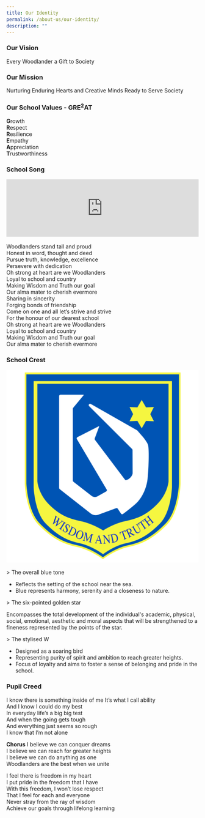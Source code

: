 ```yaml
---
title: Our Identity
permalink: /about-us/our-identity/
description: ""
---
```

### Our Vision

Every Woodlander a Gift to Society

### Our Mission

Nurturing Enduring Hearts and Creative Minds Ready to Serve Society

### Our School Values - GRE<sup>2</sup>AT

**G**rowth  
**R**espect  
**R**esilience  
**E**mpathy  
**A**ppreciation  
**T**rustworthiness

### School Song
<iframe width="100%" src="https://www.youtube.com/embed/zEWDNjv24Fg" title="YouTube video player" frameborder="0" allow="accelerometer; autoplay; clipboard-write; encrypted-media; gyroscope; picture-in-picture; web-share" allowfullscreen=""></iframe>

Woodlanders stand tall and proud  
Honest in word, thought and deed  
Pursue truth, knowledge, excellence  
Persevere with dedication  
Oh strong at heart are we Woodlanders   
Loyal to school and country   
Making Wisdom and Truth our goal   
Our alma mater to cherish evermore   
Sharing in sincerity   
Forging bonds of friendship   
Come on one and all let’s strive and strive   
For the honour of our dearest school  
Oh strong at heart are we Woodlanders   
Loyal to school and country   
Making Wisdom and Truth our goal   
Our alma mater to cherish evermore


### School Crest

![](/images/schoolcrest.png)

&gt; The overall blue tone

* Reflects the setting of the school near the sea. 
* Blue represents harmony, serenity and a closeness to nature.

&gt; The six-pointed golden star

Encompasses the total development of the individual's academic, physical, social, emotional, aesthetic and moral aspects that will be strengthened to a fineness represented by the points of the star.

&gt; The stylised W

* Designed as a soaring bird 
* Representing purity of spirit and ambition to reach greater heights. 
* Focus of loyalty and aims to foster a sense of belonging and pride in the school.


### Pupil Creed

I know there is something inside of me&nbsp;It’s what I call ability&nbsp;  
And I know I could do my best&nbsp;  
In everyday life’s a big big test&nbsp;  
And when the going gets tough&nbsp;  
And everything just seems so rough  
I know that I’m not alone  
  
**Chorus**
I believe we can conquer dreams&nbsp;  
I believe we can reach for greater heights&nbsp;  
I believe we can do anything as one&nbsp;  
Woodlanders are the best when we unite  
  
I feel there is freedom in my heart&nbsp;  
I put pride in the freedom that I have&nbsp;  
With this freedom, I won’t lose respect&nbsp;  
That I feel for each and everyone&nbsp;  
Never stray from the ray of wisdom&nbsp;  
Achieve our goals through lifelong learning